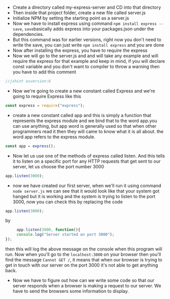 * Create a directory called my-express-server and CD into that directory
* Then inside that project folder, create a new file called server.js
* Initialize NPM by setting the starting point as a server.js
* Now we have to install express using command ``` npm install express --save ```, ``` save ```basically adds express into your packages.json under the dependencies.
* But this command was for earlier versions, right now you don't need to write the save, you can just write ``` npm install express ``` and you are done 
* Now after installing the express, you have to require the express
* Now we will go to the server.js and and will take any example and will require the express for that example and keep in mind, if you will declare const variable and you don't want to compiler to throw a warning then you have to add this comment
 ```javascript
 //jshint esversion:6
 ```
* Now we're going to create a new constant called Express and we're going to require Express like this 

```javascript 
const express = require("express"); 
```
 
* create a new constant called app and this is simply a function that represents the express module and we bind that to the word app.you can use anything, but app word is generally used so that when other programmers read it then they will came to know what it is all about. the word app refers to the express module.

 ```javascript
 const app = express();
 ```
* Now let us use one of the methods of express called listen. And this tells it to listen on a specific port for any HTTP requests that get sent to our server, let us choose the port number 3000 

```javascript
app.listen(3000);
```
* now we have created our first server, when we'll run it using command ``` node server.js ``` we can see that it would look like that your system got hanged but it is working and the system is trying to listen to the port 3000, now you can check this by replacing the code 
```javascript
app.listen(3000);
```
by 

```javascript
     app.listen(3000, function(){
     console.log("Server started on port 3000");
});
 ```
 then this will log the above message on the console when this program will run.
 Now when you'll go to the ``` localhost:3000 ``` on your browser then you'll find the message ``` Cannot GET / ```, it means that when our browser is trying to get in touch with our server on the port 3000 it's not able to get anything back.
 
* Now we have to figure out how can we write some code so that our server responds when a browser is making a request to our server. We have to send the browsers some information to display. 
